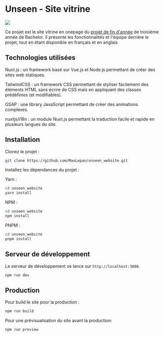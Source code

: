 # Unseen - Site vitrine

![](https://github.com/MaxLepan/unseen_app/raw/main/assets/images/readme_images/banniere.png)

Ce projet est le site vitrine en onepage du [projet de fin d'année](https://github.com/MaxLepan/unseen_app) de troisième année de Bachelor.
Il présente les fonctionnalités et l'équipe derrière le projet, tout en étant disponible en français et en anglais.

## Technologies utilisées

Nuxt.js : un framework basé sur Vue.js et Node.js permettant de créer des sites web statiques.

TailwindCSS : un framework CSS permettant de styliser facilement des éléments HTML sans écrire de CSS mais en appliquant des classes prédéfinies (et modifiables).

GSAP : une library JavaScript permettant de créer des animations complexes.

nuxtjs/i18n : un module Nuxt.js permettant la traduction facile et rapide en plusieurs langues du site.

## Installation

Clonez le projet : 
```bash
git clone https://github.com/MaxLepan/unseen_website.git
```

Installez les dépendances du projet : 

Yarn : 
```bash
cd unseen_website
yarn install
```

NPM : 
```bash
cd unseen_website
npm install
```

PNPM : 
```bash
cd unseen_website
pnpm install
```

## Serveur de développement

Le serveur de développement se lance sur `http://localhost:3000`.

```bash
npm run dev
```

## Production

Pour build le site pour la production :

```bash
npm run build
```

Pour une prévisualisation du site avant la production:

```bash
npm run preview
```
